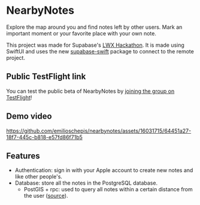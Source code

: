 # NearbyNotes

Explore the map around you and find notes left by other users. Mark an important moment or your favorite place with your own note.

This project was made for Supabase's [LWX Hackathon](https://supabase.com/blog/supabase-hackathon-lwx). 
It is made using SwiftUI and uses the new [supabase-swift](https://github.com/supabase-community/supabase-swift) package to connect to the remote project.

## Public TestFlight link

You can test the public beta of NearbyNotes by [joining the group on TestFlight](https://testflight.apple.com/join/R1O7W4vR)!

## Demo video

https://github.com/emilioschepis/nearbynotes/assets/16031715/64451a27-18f7-445c-b818-e57fd86f71b5

## Features

- Authentication: sign in with your Apple account to create new notes and like other people's.
- Database: store all the notes in the PostgreSQL database.
  - PostGIS + rpc: used to query all notes within a certain distance from the user ([source](https://github.com/emilioschepis/nearbynotes/blob/main/supabase/migrations/20231210115703_create_find_notes_nearby_function.sql)).
